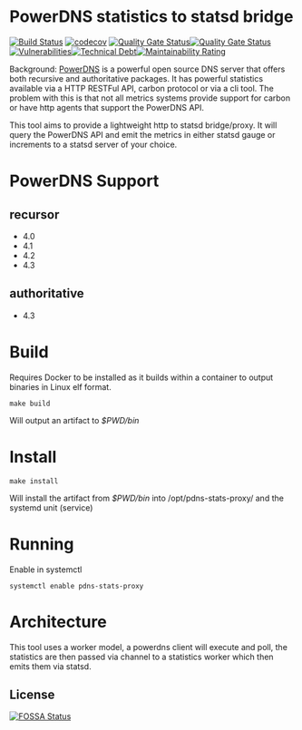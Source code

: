 # PowerDNS statistics to statsd bridge

[![Build Status](https://travis-ci.org/jimmystewpot/pdns-statsd-proxy.png?branch=master)](https://travis-ci.org/jimmystewpot/pdns-statsd-proxy) [![codecov](https://codecov.io/gh/jimmystewpot/pdns-statsd-proxy/branch/master/graph/badge.svg)](https://codecov.io/gh/jimmystewpot/pdns-statsd-proxy) [![Quality Gate Status](https://sonarcloud.io/api/project_badges/measure?project=jimmystewpot_pdns-statsd-proxy&metric=alert_status)](https://sonarcloud.io/dashboard?id=jimmystewpot_pdns-statsd-proxy)[![Quality Gate Status](https://sonarcloud.io/api/project_badges/measure?project=jimmystewpot_pdns-statsd-proxy&metric=alert_status)](https://sonarcloud.io/summary/new_code?id=jimmystewpot_pdns-statsd-proxy)[![Vulnerabilities](https://sonarcloud.io/api/project_badges/measure?project=jimmystewpot_pdns-statsd-proxy&metric=vulnerabilities)](https://sonarcloud.io/summary/new_code?id=jimmystewpot_pdns-statsd-proxy)[![Technical Debt](https://sonarcloud.io/api/project_badges/measure?project=jimmystewpot_pdns-statsd-proxy&metric=sqale_index)](https://sonarcloud.io/summary/new_code?id=jimmystewpot_pdns-statsd-proxy)[![Maintainability Rating](https://sonarcloud.io/api/project_badges/measure?project=jimmystewpot_pdns-statsd-proxy&metric=sqale_rating)](https://sonarcloud.io/summary/new_code?id=jimmystewpot_pdns-statsd-proxy)

Background: [PowerDNS](https://www.powerdns.com/) is a powerful open source DNS server that offers both recursive and authoritative packages. It has powerful statistics available via a HTTP RESTFul API, carbon protocol or via a cli tool. The problem with this is that not all metrics systems provide support for carbon or have http agents that support the PowerDNS API.

This tool aims to provide a lightweight http to statsd bridge/proxy. It will query the PowerDNS API and emit the metrics in either statsd gauge or increments to a statsd server of your choice.

# PowerDNS Support

## recursor

* 4.0
* 4.1
* 4.2
* 4.3

## authoritative

* 4.3


# Build

Requires Docker to be installed as it builds within a container to output binaries in Linux elf format.

```make build```

Will output an artifact to *$PWD/bin* 

# Install

```make install```

Will install the artifact from *$PWD/bin* into /opt/pdns-stats-proxy/ and the systemd unit (service)

# Running

Enable in systemctl

```systemctl enable pdns-stats-proxy```


# Architecture

This tool uses a worker model, a powerdns client will execute and poll, the statistics are then passed via channel to a statistics worker which then emits them via statsd.

## License

[![FOSSA Status](https://app.fossa.com/api/projects/git%2Bgithub.com%2Fjimmystewpot%2Fpdns-statsd-proxy.svg?type=large)](https://app.fossa.com/projects/git%2Bgithub.com%2Fjimmystewpot%2Fpdns-statsd-proxy?ref=badge_large)